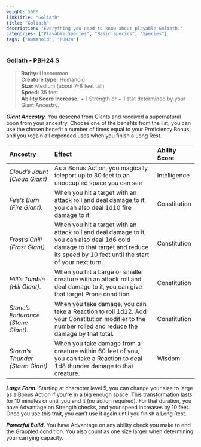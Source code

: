 ```yaml
---
weight: 5000
linkTitle: "Goliath"
title: "Goliath"
description: "Everything you need to know about playable Goliath."
categories: ["Playable Species", "Basic Species", "Species"]
tags: ["Humanoid", "PBH24"]
---
```


### Goliath - PBH24 S

> **Rarity:** Uncommon  
> **Creature type:** Humanoid  
> **Size:** Medium (about 7-8 feet tall)  
> **Speed:** 35 feet  
> **Ability Score Increase:** \+ 1 Strength or \+ 1 stat determined by your Giant Ancestry.  

**_Giant Ancestry._** You descend from Giants and received a supernatural boon from your ancestry. Choose one of the benefits from the list; you can use the chosen benefit a number of times equal to your Proficiency Bonus, and you regain all expended uses when you finish a Long Rest.

| Ancestry                               | Effect                                                                                                                                                                               | Ability Score |
| :------------------------------------- | :----------------------------------------------------------------------------------------------------------------------------------------------------------------------------------- | :------------------- |
| _Cloud’s Jaunt (Cloud Giant)_      | As a Bonus Action, you magically teleport up to 30 feet to an unoccupied space you can see                                                                                           | Intelligence         |
| _Fire’s Burn (Fire Giant)._        | When you hit a target with an attack roll and deal damage to it, you can also deal 1d10 fire damage to it.                                                                           | Constitution         |
| _Frost’s Chill (Frost Giant)._     | When you hit a target with an attack roll and deal damage to it, you can also deal 1d6 cold damage to that target and reduce its speed by 10 feet until the start of your next turn. | Constitution         |
| _Hill’s Tumble (Hill Giant)._      | When you hit a Large or smaller creature with an attack roll and deal damage to it, you can give that target Prone condition.                                                        | Constitution         |
| _Stone’s Endurance (Stone Giant)._ | When you take damage, you can take a Reaction to roll 1d12. Add your Constitution modifier to the number rolled and reduce the damage by that total.                                 | Constitution         |
| _Storm’s Thunder (Storm Giant)_    | When you take damage from a creature within 60 feet of you, you can take a Reaction to deal 1d8 thunder damage to that creature.                                                     | Wisdom               |

**_Large Form._** Starting at character level 5, you can change your size to large as a Bonus Action if you’re in a big enough space. This transformation lasts for 10 minutes or until you end it (no action required). For that duration, you have Advantage on Strength checks, and your speed increases by 10 feet. Once you use this trait, you can’t use it again until you finish a Long Rest.  

**_Powerful Build._** You have Advantage on any ability check you make to end the Grappled condition. You also count as one size larger when determining your carrying capacity.


